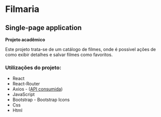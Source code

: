# Filmaria
## Single-page application

**Projeto acadêmico**

Este projeto trata-se de um catálogo de filmes, onde é possivel ações de como exibir detalhes e salvar filmes como favoritos.

### Utilizações do projeto:
* React
* React-Router
* Axios - ([API consumida](https://www.sujeitoprogramador.com/r-api/?api=filmes))
* JavaScript
* Bootstrap - Bootstrap Icons
* Css
* Html
